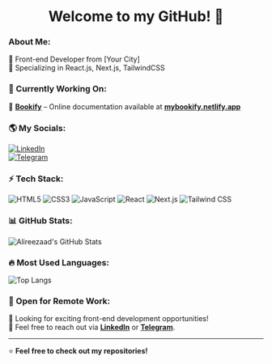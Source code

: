 <h1 align="center"> Welcome to my GitHub! 🚀 </h1>

### About Me:
🔹 Front-end Developer from [Your City]  
🔹 Specializing in React.js, Next.js, TailwindCSS  

### 🚀 Currently Working On:
📌 **[Bookify](https://mybookify.netlify.app/)** – Online documentation available at **[mybookify.netlify.app](https://mybookify.netlify.app/)**  

### 🌎 My Socials:
[![LinkedIn](https://img.shields.io/badge/LinkedIn-blue?logo=linkedin)](https://www.linkedin.com/in/Alireezaad)  
[![Telegram](https://img.shields.io/badge/Telegram-blue?logo=telegram)](https://t.me/vortex22)  

### ⚡ Tech Stack:
![HTML5](https://img.shields.io/badge/HTML5-orange?logo=html5) 
![CSS3](https://img.shields.io/badge/CSS3-blue?logo=css3) 
![JavaScript](https://img.shields.io/badge/JavaScript-yellow?logo=javascript) 
![React](https://img.shields.io/badge/React-blue?logo=react) 
![Next.js](https://img.shields.io/badge/Next.js-black?logo=next.js) 
![Tailwind CSS](https://img.shields.io/badge/TailwindCSS-38B2AC?logo=tailwind-css)

### 📊 GitHub Stats:
![Alireezaad's GitHub Stats](https://github-readme-stats.vercel.app/api?username=Alireezaad&show_icons=true&theme=dark)

### 🔥 Most Used Languages:
![Top Langs](https://github-readme-stats.vercel.app/api/top-langs/?username=Alireezaad&layout=compact&theme=dark)

### 💼 Open for Remote Work:
🚀 Looking for exciting front-end development opportunities!  
📩 Feel free to reach out via **[LinkedIn](https://www.linkedin.com/in/Alireezaad)** or **[Telegram](https://t.me/vortex22)**.

---
⭐ **Feel free to check out my repositories!**
